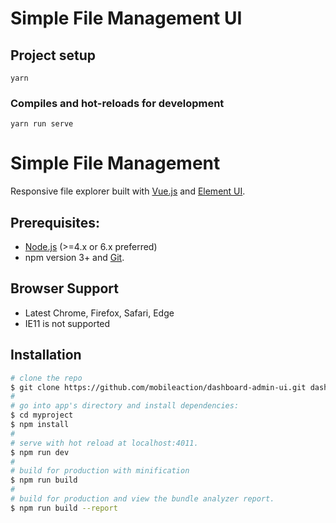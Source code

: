 # Simple File Management UI

## Project setup
```
yarn
```

### Compiles and hot-reloads for development
```
yarn run serve
```

# Simple File Management

Responsive file explorer built with [Vue.js](https://vuejs.org) and [Element UI](https://element.eleme.io/#/en-US/).

## Prerequisites:

- [Node.js](https://nodejs.org/en/) (>=4.x or 6.x preferred)
- npm version 3+ and [Git](https://git-scm.com/).

## Browser Support
* Latest Chrome, Firefox, Safari, Edge
* IE11 is not supported

## Installation

``` bash
# clone the repo
$ git clone https://github.com/mobileaction/dashboard-admin-ui.git dashboard-admin-ui
#
# go into app's directory and install dependencies:
$ cd myproject
$ npm install
#
# serve with hot reload at localhost:4011.
$ npm run dev
#
# build for production with minification
$ npm run build
#
# build for production and view the bundle analyzer report.
$ npm run build --report
```
